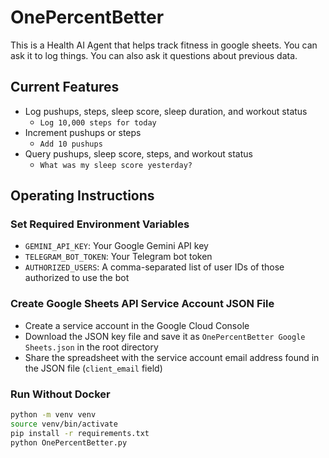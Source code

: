 # OnePercentBetter

This is a Health AI Agent that helps track fitness in google sheets. You can ask it to log things. You can also ask it questions about previous data.

## Current Features

- Log pushups, steps, sleep score, sleep duration, and workout status
  - `Log 10,000 steps for today`
- Increment pushups or steps
  - `Add 10 pushups`
- Query pushups, sleep score, steps, and workout status
  - `What was my sleep score yesterday?`

## Operating Instructions

### Set Required Environment Variables
- `GEMINI_API_KEY`: Your Google Gemini API key
- `TELEGRAM_BOT_TOKEN`: Your Telegram bot token
- `AUTHORIZED_USERS`: A comma-separated list of user IDs of those authorized to use the bot

### Create Google Sheets API Service Account JSON File
- Create a service account in the Google Cloud Console
- Download the JSON key file and save it as `OnePercentBetter Google Sheets.json` in the root directory
- Share the spreadsheet with the service account email address found in the JSON file (`client_email` field)

### Run Without Docker

```bash
python -m venv venv
source venv/bin/activate
pip install -r requirements.txt
python OnePercentBetter.py
```

